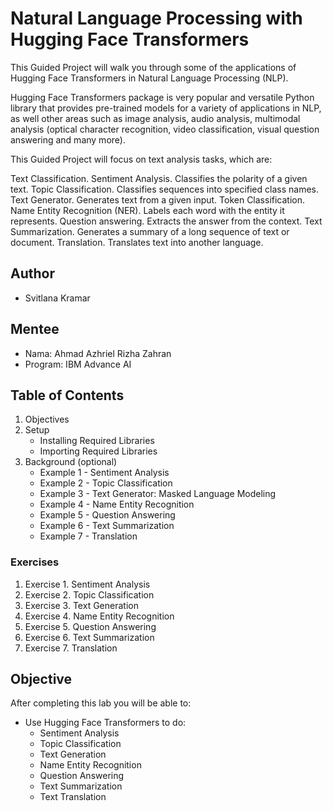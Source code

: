 # Natural Language Processing with Hugging Face Transformers

This Guided Project will walk you through some of the applications of Hugging Face Transformers in Natural Language Processing (NLP).

Hugging Face Transformers package is very popular and versatile Python library that provides pre-trained models for a variety of applications in NLP, as well other areas such as image analysis, audio analysis, multimodal analysis (optical character recognition, video classification, visual question answering and many more).

This Guided Project will focus on text analysis tasks, which are:

Text Classification.
Sentiment Analysis. Classifies the polarity of a given text.
Topic Classification. Classifies sequences into specified class names.
Text Generator. Generates text from a given input.
Token Classification.
Name Entity Recognition (NER). Labels each word with the entity it represents.
Question answering. Extracts the answer from the context.
Text Summarization. Generates a summary of a long sequence of text or document.
Translation. Translates text into another language.

## Author
- Svitlana Kramar

## Mentee
- Nama: Ahmad Azhriel Rizha Zahran
- Program: IBM Advance AI

## Table of Contents
1. Objectives
2. Setup
    - Installing Required Libraries
    - Importing Required Libraries
3. Background (optional)
    - Example 1 - Sentiment Analysis
    - Example 2 - Topic Classification
    - Example 3 - Text Generator: Masked Language Modeling
    - Example 4 - Name Entity Recognition
    - Example 5 - Question Answering
    - Example 6 - Text Summarization
    - Example 7 - Translation
### Exercises

1. Exercise 1. Sentiment Analysis
2. Exercise 2. Topic Classification
3. Exercise 3. Text Generation
4. Exercise 4. Name Entity Recognition
5. Exercise 5. Question Answering
6. Exercise 6. Text Summarization
7. Exercise 7. Translation
  
## Objective
After completing this lab you will be able to:

- Use Hugging Face Transformers to do:
  - Sentiment Analysis
  - Topic Classification
  - Text Generation
  - Name Entity Recognition
  - Question Answering
  - Text Summarization
  - Text Translation
